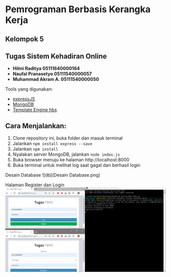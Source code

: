 # Pemrograman Berbasis Kerangka Kerja
## Kelompok 5
## Tugas Sistem Kehadiran Online
   
   - **Hilmi Raditya       05111640000164**
   - **Naufal Pranasetyo   05111540000057**
   - **Muhammad Akram A.   05111540000050**

Tools yang digunakan: 
- [expressJS](https://expressjs.com/)
- [MongoDB](https://www.mongodb.com/) 
- [Template Engine hbs](https://github.com/pillarjs/hbs)
   
## Cara Menjalankan:
1. Clone repository ini, buka folder dan masuk terminal
2. Jalankan `npm install express --save`
3. Jalankan `npm install`
4. Nyalakan server MongoDB, jalankan `node index.js`
5. Buka browser menuju ke halaman http://localhost:8000
6. Buka terminal untuk melihat log saat gagal dan berhasil login

Desain Database
![db](Desain Database.png)

Halaman Register dan Login
![register](register.png)
